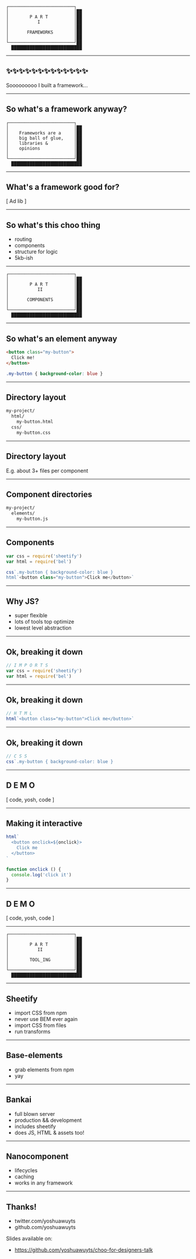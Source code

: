 ```
┌─────────────────────────┐
│                         │██
│        P A R T          │██
│           I             │██
│                         │██
│       FRAMEWORKS        │██
│                         │██
└─────────────────────────┘██
  ███████████████████████████
```

---
## ✨✨✨✨✨✨✨✨✨✨✨✨✨
Sooooooooo I built a framework...

---
## So what's a framework anyway?
```
┌─────────────────────────┐
│                         │██
│    Frameworks are a     │██
│    big ball of glue,    │██
│    libraries &          │██
│    opinions             │██
│                         │██
└─────────────────────────┘██
  ███████████████████████████
```

---
## What's a framework good for?

[ Ad lib ]

---
## So what's this choo thing
- routing
- components
- structure for logic
- 5kb-ish

---
```
┌─────────────────────────┐
│                         │██
│        P A R T          │██
│           II            │██
│                         │██
│       COMPONENTS        │██
│                         │██
└─────────────────────────┘██
  ███████████████████████████
```

---
## So what's an element anyway
```html
<button class="my-button">
  Click me!
</button>
```
```css
.my-button { background-color: blue }
```

---
## Directory layout
```txt
my-project/
  html/
    my-button.html
  css/
    my-button.css
```

---
## Directory layout

E.g. about 3+ files per component

---
## Component directories
```txt
my-project/
  elements/
    my-button.js
```

---
## Components
```js
var css = require('sheetify')
var html = require('bel')

css`.my-button { background-color: blue }
html`<button class="my-button">Click me</button>`
```

---
## Why JS?

- super flexible
- lots of tools top optimize
- lowest level abstraction

---
## Ok, breaking it down
```js
// I M P O R T S
var css = require('sheetify')
var html = require('bel')
```

---
## Ok, breaking it down
```js
// H T M L
html`<button class="my-button">Click me</button>`
```

---
## Ok, breaking it down
```js
// C S S
css`.my-button { background-color: blue }
```

----
## D E M O
[ code, yosh, code ]

---
## Making it interactive
```js
html`
  <button onclick=${onclick}>
    Click me
  </button>
`

function onclick () {
  console.log('click it')
}
```

----
## D E M O
[ code, yosh, code ]

---
```
┌─────────────────────────┐
│                         │██
│        P A R T          │██
│           II            │██
│                         │██
│        TOOL_ING         │██
│                         │██
└─────────────────────────┘██
  ███████████████████████████
```

---

## Sheetify
- import CSS from npm
- never use BEM ever again
- import CSS from files
- run transforms

----
## Base-elements
- grab elements from npm
- yay

---
## Bankai
- full blown server
- production && development
- includes sheetify
- does JS, HTML & assets too!

---
## Nanocomponent
- lifecycles
- caching
- works in any framework

---
## Thanks!

- twitter.com/yoshuawuyts
- github.com/yoshuawuyts

Slides available on:
- https://github.com/yoshuawuyts/choo-for-designers-talk
